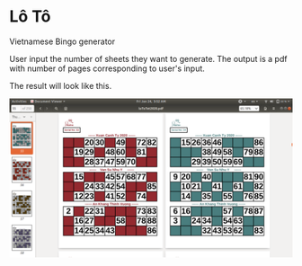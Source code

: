 # Lô Tô
Vietnamese Bingo generator

User input the number of sheets they want to generate. The output is a pdf with number of pages corresponding to user's input.

The result will look like this.

![](./Result.png)
